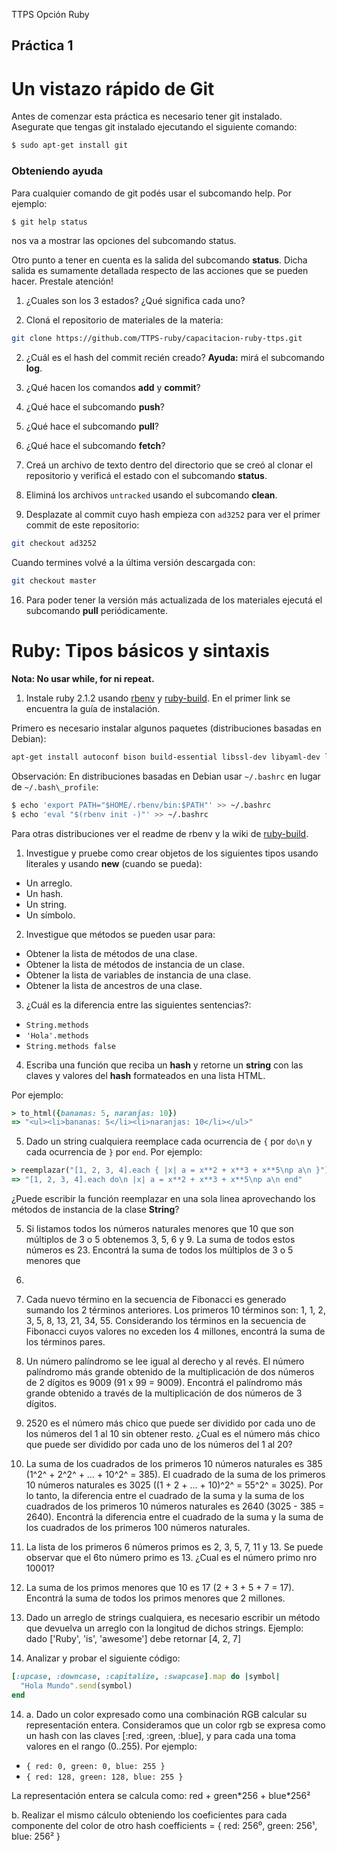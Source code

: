 TTPS Opción Ruby

Práctica 1
----------

Un vistazo rápido de Git
========================

Antes de comenzar esta práctica es necesario tener git instalado.
Asegurate que tengas git instalado ejecutando el siguiente comando:

```sh
$ sudo apt-get install git
```

### Obteniendo ayuda

Para cualquier comando de git podés usar el subcomando help. Por
ejemplo:

```sh
$ git help status
```

nos va a mostrar las opciones del subcomando status.

Otro punto a tener en cuenta es la salida del subcomando **status**.
Dicha salida es sumamente detallada respecto de las acciones que se
pueden hacer. Prestale atención!


1. ¿Cuales son los 3 estados? ¿Qué significa cada uno?


1. Cloná el repositorio de materiales de la materia:
  ```sh
  git clone https://github.com/TTPS-ruby/capacitacion-ruby-ttps.git
  ```

2. ¿Cuál es el hash del commit recién creado? **Ayuda:** mirá el
subcomando **log**.

3. ¿Qué hacen los comandos __add__ y __commit__?

16. ¿Qué hace el subcomando __push__?

17. ¿Qué hace el subcomando __pull__?

18. ¿Qué hace el subcomando __fetch__?

13. Creá un archivo de texto dentro del directorio que se creó al clonar el
repositorio y verificá el estado con el subcomando __status__.

14. Eliminá los archivos `untracked` usando el subcomando __clean__.

15. Desplazate al commit cuyo hash empieza con `ad3252` para ver el
primer commit de este repositorio:
  ```sh
  git checkout ad3252
  ```
  Cuando termines volvé a la última versión descargada con:
  ```sh
  git checkout master
  ```
16. Para poder tener la versión más actualizada de los materiales
ejecutá el subcomando __pull__ periódicamente.


Ruby: Tipos básicos y sintaxis
==============================

__Nota: No usar while, for ni repeat.__

1. Instale ruby 2.1.2 usando [rbenv](https://github.com/sstephenson/rbenv)
y [ruby-build](https://github.com/sstephenson/ruby-build). En el primer
link se encuentra la guía de instalación.

  Primero es necesario instalar algunos paquetes (distribuciones basadas
  en Debian):
  ```sh
  apt-get install autoconf bison build-essential libssl-dev libyaml-dev libreadline6 libreadline6-dev zlib1g zlib1g-dev libsqlite3-dev
  ```

  Observación: En distribuciones basadas en Debian usar `~/.bashrc` en
  lugar de `~/.bash\_profile`:
  ```sh
  $ echo 'export PATH="$HOME/.rbenv/bin:$PATH"' >> ~/.bashrc
  $ echo 'eval "$(rbenv init -)"' >> ~/.bashrc
  ```

  Para otras distribuciones ver el readme de rbenv y la wiki de
  [ruby-build](https://github.com/sstephenson/ruby-build/wiki).

1. Investigue y pruebe como crear objetos de los siguientes tipos usando
literales y usando __new__ (cuando se pueda):
  * Un arreglo.
  * Un hash.
  * Un string.
  * Un símbolo.

2. Investigue que métodos se pueden usar para:
  * Obtener la lista de métodos de una clase.
  * Obtener la lista de métodos de instancia de un clase.
  * Obtener la lista de variables de instancia de una clase.
  * Obtener la lista de ancestros de una clase.

3. ¿Cuál es la diferencia entre las siguientes sentencias?:
  * `String.methods`
  * `'Hola'.methods`
  * `String.methods false`

4. Escriba una función que reciba un __hash__ y retorne un __string__
con las claves y valores del __hash__ formateados en una lista HTML.

  Por ejemplo:
  ```ruby
  > to_html({bananas: 5, naranjas: 10})
  => "<ul><li>bananas: 5</li><li>naranjas: 10</li></ul>"
  ```

5. Dado un string cualquiera reemplace cada ocurrencia de `{` por `do\n`
y cada ocurrencia de `}` por `end`. Por ejemplo:

  ```ruby
  > reemplazar("[1, 2, 3, 4].each { |x| a = x**2 + x**3 + x**5\np a\n }")
  => "[1, 2, 3, 4].each do\n |x| a = x**2 + x**3 + x**5\np a\n end"
  ```

  ¿Puede escribir la función reemplazar en una sola linea aprovechando
  los métodos de instancia de la clase __String__?


5. Si listamos todos los números naturales menores que 10 que son
múltiplos de 3 o 5 obtenemos 3, 5, 6 y 9. La suma de todos estos números
es 23. Encontrá la suma de todos los múltiplos de 3 o 5 menores que
1000.

6. Cada nuevo término en la secuencia de Fibonacci es generado sumando
los 2 términos anteriores. Los primeros 10 términos
son: 1, 1, 2, 3, 5, 8, 13, 21, 34, 55. Considerando los términos en la
secuencia de Fibonacci cuyos valores no exceden los 4 millones, encontrá
la suma de los términos pares.


7. Un número palíndromo se lee igual al derecho y al revés. El número
palíndromo más grande obtenido de la multiplicación de dos números de 2
dígitos es 9009 (91 x 99 = 9009). Encontrá el palíndromo más grande
obtenido a través de la multiplicación de dos números de 3 dígitos.

8. 2520 es el número más chico que puede ser dividido por cada uno de
los números del 1 al 10 sin obtener resto. ¿Cual es el número más chico
que puede ser dividido por cada uno de los números del 1 al 20?

9. La suma de los cuadrados de los primeros 10 números naturales es 385
(1^2^ + 2^2^ + … + 10^2^ = 385). El cuadrado de la suma de los primeros
10 números naturales es 3025 ((1 + 2 + … + 10)^2^ = 55^2^ = 3025). Por
lo tanto, la diferencia entre el cuadrado de la suma y la suma de los
cuadrados de los primeros 10 números naturales es 2640 (3025 - 385 =
2640). Encontrá la diferencia entre el cuadrado de la suma y la suma de
los cuadrados de los primeros 100 números naturales.

10. La lista de los primeros 6 números primos es 2, 3, 5, 7, 11 y 13. Se
puede observar que el 6to número primo es 13. ¿Cual es el número primo
nro 10001?


11. La suma de los primos menores que 10 es 17 (2 + 3 + 5 + 7 = 17).
Encontrá la suma de todos los primos menores que 2 millones.

12. Dado un arreglo de strings cualquiera, es necesario escribir un
método que devuelva un arreglo con la longitud de dichos strings.
Ejemplo: dado ['Ruby', 'is', 'awesome'] debe retornar [4, 2, 7]

13. Analizar y probar el siguiente código:

  ```ruby
  [:upcase, :downcase, :capitalize, :swapcase].map do |symbol|
    "Hola Mundo".send(symbol)
  end
  ```

14. a. Dado un color expresado como una combinación RGB calcular su
  representación entera. Consideramos que un color rgb se expresa como un
  hash con las claves [:red, :green, :blue], y para cada una toma valores
  en el rango (0..255). Por ejemplo:

  * `{ red: 0, green: 0, blue: 255 }`
  * `{ red: 128, green: 128, blue: 255 }`

  La representación entera se calcula como: red + green\*256 + blue\*256²

  b. Realizar el mismo cálculo obteniendo los coeficientes para cada
  componente del color de otro hash coefficients = { red: 256⁰, green:
  256¹, blue: 256² }



